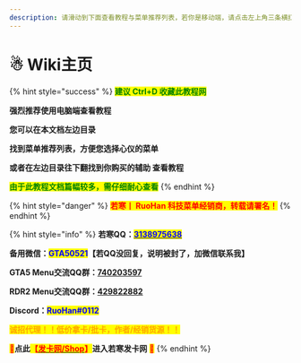 ```yaml
---
description: 请滑动到下面查看教程与菜单推荐列表，若你是移动端，请点击左上角三条横扛查看教程
---
```


# ☃ Wiki主页

{% hint style="success" %}
<mark style="color:green;">**建议 Ctrl+D 收藏此教程网**</mark>

**强烈推荐使用电脑端查看教程**

**您可以在本文档左边目录**

**找到菜单推荐列表，方便您选择心仪的菜单**

**或者在左边目录往下翻找到你购买的辅助 查看教程**

<mark style="color:green;">**由于此教程文档篇幅较多，需仔细耐心查看**</mark>
{% endhint %}

{% hint style="danger" %}
<mark style="color:red;">**若寒丨 RuoHan 科技菜单经销商，转载请署名！**</mark>
{% endhint %}

{% hint style="info" %}
**若寒QQ：**[<mark style="color:blue;">**3138975638**</mark>](https://qm.qq.com/cgi-bin/qm/qr?k=ruqJEoKaBZMgkrwMmch3BqMLwpqXg0ks\&noverify=0)

**备用微信：**<mark style="color:blue;">**GTA50521**</mark>**【若QQ没回复，说明被封了，加微信联系我】**

**GTA5 Menu交流QQ群：**[**740203597**](https://jq.qq.com/?\_wv=1027\&k=OtkPvPbV)

**RDR2 Menu交流QQ群：**[**429822882**](https://jq.qq.com/?\_wv=1027\&k=USnO0r5q)

**Discord：**<mark style="color:blue;">**RuoHan#0112**</mark>

<mark style="color:orange;">**诚招代理！！低价拿卡/批卡，作者/经销货源！！**</mark>

<mark style="color:red;">**💞**</mark>**点此**<mark style="color:red;">**【**</mark>[<mark style="color:red;">**发卡网/Shop**</mark>](https://ruohanfkw.shop)<mark style="color:red;">**】**</mark>**进入若寒发卡网** <mark style="color:red;">**💞**</mark>
{% endhint %}
